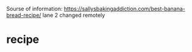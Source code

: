 Sourse of information: https://sallysbakingaddiction.com/best-banana-bread-recipe/
lane 2 changed remotely
# recipe
